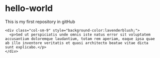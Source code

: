 # hello-world
This is my first repository in gitHub

    <div class="col-sm-9" style="background-color:lavenderblush;">
      <p>Sed ut perspiciatis unde omnis iste natus error sit voluptatem accusantium doloremque laudantium, totam rem aperiam, eaque ipsa quae ab illo inventore veritatis et quasi architecto beatae vitae dicta sunt explicabo.</p>
    </div>
